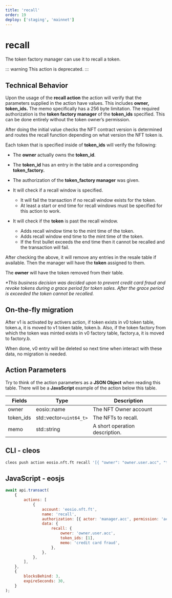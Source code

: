 ```yaml
---
title: 'recall'
order: 19
deploy: ['staging', 'mainnet']
---
```


# recall

The token factory manager can use it to recall a token.

::: warning
This action is deprecated.
:::

## Technical Behavior

Upon the usage of the **recall action** the action will verify that the parameters supplied in the action have values. This includes **owner, token_ids.** The memo specifically has a 256 byte limitation. The required authorization is the **token factory manager** of the **token_ids** specified. This can be done entirely without the token owner’s permission.

After doing the initial value checks the NFT contract version is determined and routes the recall function depending on what version the NFT token is.

Each token that is specified inside of **token_ids** will verify the following:

-   The **owner** actually owns the **token_id**.
-   The **token_id** has an entry in the table and a corresponding **token_factory.**
-   The authorization of the **token_factory manager** was given.
-   It will check if a recall window is specified.

    -   It will fail the transaction if no recall window exists for the token.
    -   At least a start or end time for recall windows must be specified for this action to work.

-   It will check if the **token** is past the recall window.

    -   Adds recall window time to the mint time of the token.
    -   Adds recall window end time to the mint time of the token.
    -   If the first bullet exceeds the end time then it cannot be recalled and the transaction will fail.

After checking the above, it will remove any entries in the resale table if available. Then the manager will have the **token** assigned to them.

The **owner** will have the token removed from their table.

_\*This business decision was decided upon to prevent credit card fraud and revoke tokens during a grace period for token sales. After the grace period is exceeded the token cannot be recalled._

## On-the-fly migration

After v1 is activated by activers action, if token exists in v0 token table, token.a, it is moved to v1 token table, token.b. Also, if the token factory from which the token was minted exists in v0 factory table, factory.a, it is moved to factory.b.

When done, v0 entry will be deleted so next time when interact with these data, no migration is needed.

## Action Parameters

Try to think of the action parameters as a **JSON Object** when reading this table. There will be a **JavaScript** example of the action below this table.

| Fields    | Type                    | Description                    |
| --------- | ----------------------- | ------------------------------ |
| owner     | eosio::name             | The NFT Owner account          |
| token_ids | std::vector`<uint64_t>` | The NFTs to recall.            |
| memo      | std::string             | A short operation description. |

## CLI - cleos

```bash
cleos push action eosio.nft.ft recall '[{ "owner": "owner.user.acc", "token_ids": [1], "memo": "credit card fraud"}]' -p manager.acc@active
```

## JavaScript - eosjs

```js
await api.transact(
    {
        actions: [
            {
                account: 'eosio.nft.ft',
                name: 'recall',
                authorization: [{ actor: 'manager.acc', permission: 'active' }],
                data: {
                    recall: {
                        owner: 'owner.user.acc',
                        token_ids: [1],
                        memo: 'credit card fraud',
                    },
                },
            },
        ],
    },
    {
        blocksBehind: 3,
        expireSeconds: 30,
    }
);
```
